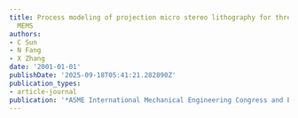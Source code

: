 ```yaml
---
title: Process modeling of projection micro stereo lithography for three-dimensional
  MEMS
authors:
- C Sun
- N Fang
- X Zhang
date: '2001-01-01'
publishDate: '2025-09-18T05:41:21.282890Z'
publication_types:
- article-journal
publication: '*ASME International Mechanical Engineering Congress and Exposition*'
---
```

